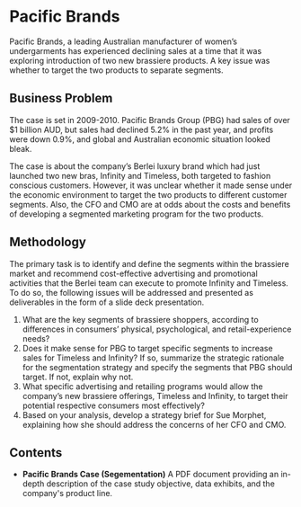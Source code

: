# Pacific Brands
Pacific Brands, a leading Australian manufacturer of women’s undergarments has experienced declining sales at a time that it was exploring introduction of two new
brassiere products. A key issue was whether to target the two products to separate segments.

## Business Problem
The case is set in 2009-2010. Pacific Brands Group (PBG) had sales of over $1 billion AUD, but sales had declined 5.2% in the past year, and profits were down 0.9%, and global and Australian economic situation looked bleak.

The case is about the company’s Berlei luxury brand which had just launched two new bras, Infinity and Timeless, both targeted to fashion conscious customers. However, it was unclear whether it made sense under the economic environment to target the two products to different customer segments. Also, the CFO and CMO are at odds about the costs and benefits of developing a segmented marketing program for the two products.

## Methodology
The primary task is to identify and define the segments within the brassiere market and recommend cost-effective advertising and promotional activities that the Berlei team can execute to promote Infinity and Timeless. To do so, the following issues will be addressed and presented as deliverables in the form of a slide deck presentation.

  1. What are the key segments of brassiere shoppers, according to
differences in consumers’ physical, psychological, and retail-experience
needs?
  2. Does it make sense for PBG to target specific segments to increase
sales for Timeless and Infinity? If so, summarize the strategic rationale
for the segmentation strategy and specify the segments that PBG
should target. If not, explain why not.
  3. What specific advertising and retailing programs would allow the
company’s new brassiere offerings, Timeless and Infinity, to target
their potential respective consumers most effectively?
  4. Based on your analysis, develop a strategy brief for Sue Morphet,
explaining how she should address the concerns of her CFO and CMO.

## Contents
* **Pacific Brands Case (Segementation)** A PDF document providing an in-depth description of the case study objective, data exhibits, and the company's product line.


